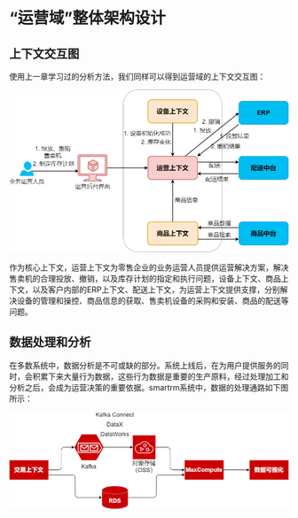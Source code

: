 # “运营域”整体架构设计

## 上下文交互图

使用上一章学习过的分析方法，我们同样可以得到运营域的上下文交互图：

![运营上下文交互图](../images/运营上下文交互图.png)

作为核心上下文，运营上下文为零售企业的业务运营人员提供运营解决方案，解决售卖机的合理投放、撤销，以及库存计划的指定和执行问题，设备上下文、商品上下文，以及客户内部的ERP上下文、配送上下文，为运营上下文提供支撑，分别解决设备的管理和操控、商品信息的获取、售卖机设备的采购和安装、商品的配送等问题。

## 数据处理和分析

在多数系统中，数据分析是不可或缺的部分。系统上线后，在为用户提供服务的同时，会积累下来大量行为数据，这些行为数据是重要的生产原料，经过处理加工和分析之后，会成为运营决策的重要依据。smartrm系统中，数据的处理通路如下图所示：

![smartrm数据处理分析架构](../images/smartrm数据处理分析架构.png)